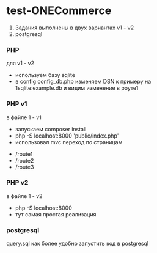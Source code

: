 # test-ONECommerce
1) Задания выполнены в двух вариантах v1 - v2 
2) postgresql 

### PHP
для v1 - v2 
* используем базу sqlite
* в config config_db.php изменяем DSN к примеру на 1sqlite:example.db и видим изменение в роуте1 

### PHP v1
в файле 1 - v1

* запускаем composer install
* php -S localhost:8000 'public/index.php'
* использовал mvc
переход по страницам 
- /route1
- /route2
- /route3

### PHP v2
в файле 1 - v2

* php -S localhost:8000
* тут самая простая реализация 

### postgresql

query.sql как более удобно запустить код в postgresql 
